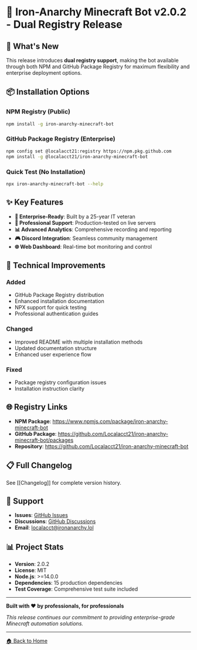 # 🚀 Iron-Anarchy Minecraft Bot v2.0.2 - Dual Registry Release

## 🎯 What's New

This release introduces **dual registry support**, making the bot available through both NPM and GitHub Package Registry for maximum flexibility and enterprise deployment options.

## 📦 Installation Options

### NPM Registry (Public)

```bash
npm install -g iron-anarchy-minecraft-bot
```

### GitHub Package Registry (Enterprise)

```bash
npm config set @localacct21:registry https://npm.pkg.github.com
npm install -g @localacct21/iron-anarchy-minecraft-bot
```

### Quick Test (No Installation)

```bash
npx iron-anarchy-minecraft-bot --help
```

## ✨ Key Features

- **🏢 Enterprise-Ready**: Built by a 25-year IT veteran
- **🔧 Professional Support**: Production-tested on live servers
- **📊 Advanced Analytics**: Comprehensive recording and reporting
- **🎮 Discord Integration**: Seamless community management
- **🌐 Web Dashboard**: Real-time bot monitoring and control

## 🔧 Technical Improvements

### Added

- GitHub Package Registry distribution
- Enhanced installation documentation
- NPX support for quick testing
- Professional authentication guides

### Changed

- Improved README with multiple installation methods
- Updated documentation structure
- Enhanced user experience flow

### Fixed

- Package registry configuration issues
- Installation instruction clarity

## 🌐 Registry Links

- **NPM Package**: <https://www.npmjs.com/package/iron-anarchy-minecraft-bot>
- **GitHub Package**: <https://github.com/Localacct21/iron-anarchy-minecraft-bot/packages>
- **Repository**: <https://github.com/Localacct21/iron-anarchy-minecraft-bot>

## 📋 Full Changelog

See [[Changelog]] for complete version history.

## 🤝 Support

- **Issues**: [GitHub Issues](https://github.com/Localacct21/iron-anarchy-minecraft-bot/issues)
- **Discussions**: [GitHub Discussions](https://github.com/Localacct21/iron-anarchy-minecraft-bot/discussions)
- **Email**: <localacct@ironanarchy.lol>

## 📊 Project Stats

- **Version**: 2.0.2
- **License**: MIT
- **Node.js**: >=14.0.0
- **Dependencies**: 15 production dependencies
- **Test Coverage**: Comprehensive test suite included

---

**Built with ❤️ by professionals, for professionals**

*This release continues our commitment to providing enterprise-grade Minecraft automation solutions.*

---

[🏠 Back to Home](Home.md)
